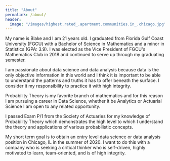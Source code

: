 ```yaml
---
title: "About"
permalink: /about/
header:
  image: "/images/highest.rated_.apartment.communities.in_.chicago.jpg"
---
```


My name is Blake and I am 21 years old. I graduated from Florida Gulf Coast University (FGCU) with a Bachelor of Science in Mathematics and a minor in Statistics (GPA: 3.9). I was elected as the Vice President of FGCU's Mathematics Club in 2018 and continued to serve up through my graduating semester. 

I am passionate about data science and data analysis because data is the only objective information in this world and I think it is important to be able to understand the patterns and truths it has to offer beneath the surface. I consider it my responsibility to practice it with high integrity.

Probability Theory is my favorite branch of mathematics and for this reason I am pursuing a career in Data Science, whether it be Analytics or Actuarial Science I am open to any related opportunity. 

I passed Exam P/1 from the Society of Actuaries for my knowledge of Probability Theory which demonstrates the high level to which I understand the theory and applications of various probabilistic concepts. 

My short term goal is to obtain an entry level data science or data analysis position in Chicago, IL in the summer of 2020. I  want to do this with a company who is seeking a critical thinker who is self-driven, highly motivated to learn, team-oriented, and is of high integrity.
